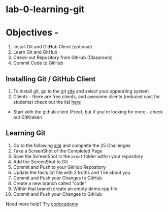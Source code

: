 # lab-0-learning-git

# Objectives - 

1. Install Git and GitHub Client (optional)
1. Learn Git and GitHub
1. Check-out Repository from GitHub (Classroom)
1. Commit Code to GitHub

## Installing Git / GitHub Client
1. To install git, go to the git [site](https://git-scm.com/downloads) and select your opperating system
2. Clients - there are free clients, and awesome clients (reduced cost for students) check out the list [here](https://git-scm.com/downloads/guis)
  - Start with the github client (Free), but if you're looking for more - check out GitKraken


## Learning Git
1. Go to the following [site](https://try.github.io/levels/1/challenges/1) and complete the 25 Challenges
1. Take a ScreenShot of the Completed Page 
1. Save the ScreenShot in the `proof` folder within your repository
1. Add the ScreenShot to Git
1. Commit and Push to your GitHub Repository
1. Update the facts.txt file with 2 truths and 1 lie about you
1. Commit and Push your Changes to GitHub
1. Create a new branch called "code"
1. Within that branch create an empty demo.cpp file
1. Commit and Push your Changes to GitHub


Need more help? Try [codecademy](https://www.codecademy.com/learn/learn-git)
